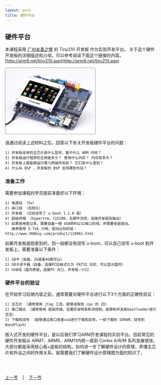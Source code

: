 ```yaml
---
layout: post
title: 硬件平台 
---
```


## 硬件平台 ##

本课程采用 [广州友善之臂](http://arm9.net) 的 Tiny210 开发板 作为实验开发平台。 关于这个硬件开发板的详细描述和介绍，可以参考阅读下面这个链接的内容。
[http://arm9.net/tiny210.asp](http://arm9.net/tiny210.asp)  

<div class="figures"> <img src="../figures/LASO-tiny210-433.jpg" /> </div>

请通过阅读上述材料之后，回答以下有关开发板硬件平台的问题：

	1) 开发板采用的主芯片是什么型号，基于什么 ARM 内核？
	2) 开发板运行程序的主频是多少？ 使用什么内存？ 内存有多大？ 
	3) 开发板上面能够运行哪几种操作系统？ 它们有什么差别？
	4) 什么叫 BSP ，开发板的 BSP 支持哪些外设？

### 准备工作
需要参加课程的学员提前准备好以下环境：

	1) 电源线 （5v）
	2) 串口线 （双母头）
	3) 开发板 （已经烧写了 u-boot 1.1.6 版）
	4) 超级终端 （hypertrm，115200，无硬件流控，连接开发板有输出）
	5) 如果是用笔记本，需要自备一根 USB转RS232串口的线，并需要安装驱动。
	   推荐使用 Z-Tek 力特，驱动比较好装： http://www.360buy.com/product/134961.html

如果开发板是刚拿到的，则一般都没有烧写 u-boot，可以自己烧写 u-boot 到开发板上，需要准备以下条件：

	1) SD卡（自备，2G或者4G都可以）
	2) SD卡读卡器（自备，连接PC后格式化为 FAT32 分区，可以显示盘符）
	3) USB线（盒内原装，连接PC-大口，开发板-小口）
	
### 硬件平台的验证
在开始学习后继内容之前，通常需要对硬件平台进行以下3个方面的正确性验证：

	1) 主芯片 （通常使用 jtag 工具，能够读取到 cpu 的 ID）
	2) 串口输出 （通常使用 超级终端，设置好波特率和流控制，能够和开发板bootloader进行交互）
	3) 下载和烧写 （能够通过串口或者usb进行下载和烧写，一般下载到 SDRAM，烧写到 NandFlash）

嵌入式开发的硬件平台，是以后我们学习ARM开发课程的实验平台。目前常见的硬件开发板从 ARM7、ARM9、ARM11内核一直到 Cortex A/R/M 系列发展很快，大部分都是采用核心板+底板的结构，如何进一步了解硬件设计的原理，弄懂主芯片和外设之间的作用关系，就需要我们了解硬件设计原理图方面的知识了。

<br> <br> 
<div> <a href="chp0-1.html">上一节</a> &nbsp;&nbsp; | &nbsp;&nbsp; <a href="chp1-2.html">下一节</a> </div> <br> <br>